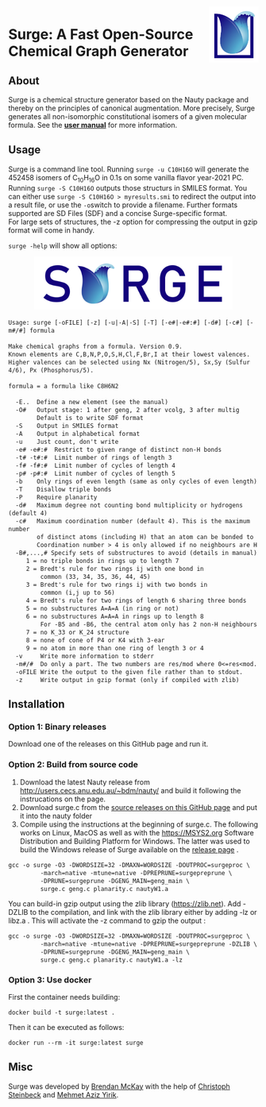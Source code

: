 <img src="resources/logo2.png" alt="drawing" width="100" align = "right"/>

# Surge: A Fast Open-Source Chemical Graph Generator
## About
Surge is a chemical structure generator based on the Nauty package and thereby on the principles of canonical augmentation.
More precisely, Surge generates all non-isomorphic constitutional isomers of a given molecular formula.
See the [**user manual**](https://github.com/steinbeck/Surge/blob/main/doc/surge1_0_User_Manual.pdf) for more information.

## Usage
Surge is a command line tool. Running `surge -u C10H16O` will generate the 452458 isomers of C<sub>10</sub>H<sub>16</sub>O in 0.1s on some vanilla flavor year-2021 PC. Running `surge -S C10H16O` outputs those structurs in SMILES format. You can either use `surge -S C10H16O > myresults.smi` to redirect the output into a result file, or use the `-o`switch to provide a filename. Further formats supported are SD Files (SDF) and a concise Surge-specific format.  
For large sets of structures, the -z option for compressing the output in gzip format will come in handy.

`surge -help` will show all options:

<p align="center">
  <img src="resources/logo.png" alt="drawing" width="400"
</p>

```
Usage: surge [-oFILE] [-z] [-u|-A|-S] [-T] [-e#|-e#:#] [-d#] [-c#] [-m#/#] formula

Make chemical graphs from a formula. Version 0.9.
Known elements are C,B,N,P,O,S,H,Cl,F,Br,I at their lowest valences.
Higher valences can be selected using Nx (Nitrogen/5), Sx,Sy (Sulfur 4/6), Px (Phosphorus/5).

formula = a formula like C8H6N2

  -E..  Define a new element (see the manual)
  -O#   Output stage: 1 after geng, 2 after vcolg, 3 after multig
        Default is to write SDF format
  -S    Output in SMILES format
  -A    Output in alphabetical format
  -u    Just count, don't write
  -e# -e#:#  Restrict to given range of distinct non-H bonds
  -t# -t#:#  Limit number of rings of length 3
  -f# -f#:#  Limit number of cycles of length 4
  -p# -p#:#  Limit number of cycles of length 5
  -b    Only rings of even length (same as only cycles of even length)
  -T    Disallow triple bonds
  -P    Require planarity
  -d#   Maximum degree not counting bond multiplicity or hydrogens (default 4)
  -c#   Maximum coordination number (default 4). This is the maximum number
        of distinct atoms (including H) that an atom can be bonded to
        Coordination number > 4 is only allowed if no neighbours are H
  -B#,...,# Specify sets of substructures to avoid (details in manual)
     1 = no triple bonds in rings up to length 7
     2 = Bredt's rule for two rings ij with one bond in
         common (33, 34, 35, 36, 44, 45)
     3 = Bredt's rule for two rings ij with two bonds in
         common (i,j up to 56)
     4 = Bredt's rule for two rings of length 6 sharing three bonds
     5 = no substructures A=A=A (in ring or not)
     6 = no substructures A=A=A in rings up to length 8
         For -B5 and -B6, the central atom only has 2 non-H neighbours
     7 = no K_33 or K_24 structure
     8 = none of cone of P4 or K4 with 3-ear
     9 = no atom in more than one ring of length 3 or 4
  -v     Write more information to stderr
  -m#/#  Do only a part. The two numbers are res/mod where 0<=res<mod.
  -oFILE Write the output to the given file rather than to stdout.
  -z     Write output in gzip format (only if compiled with zlib)
```
## Installation
### Option 1: Binary releases
Download one of the releases on this GitHub page and run it.

### Option 2: Build from source code
1. Download the latest Nauty release from http://users.cecs.anu.edu.au/~bdm/nauty/ and build it following the instrucations on the page.
2. Download surge.c from the [source releases on this GitHub page](https://github.com/steinbeck/Surge/releases) and put it into the nauty folder
3. Compile using the instructions at the beginning of surge.c. The following works on Linux, MacOS as well as with the https://MSYS2.org
Software Distribution and Building Platform for Windows. The latter was used to build the Windows release of Surge available on the [release page](https://github.com/steinbeck/Surge/releases) .
```
gcc -o surge -O3 -DWORDSIZE=32 -DMAXN=WORDSIZE -DOUTPROC=surgeproc \
         -march=native -mtune=native -DPREPRUNE=surgepreprune \
         -DPRUNE=surgeprune -DGENG_MAIN=geng_main \
         surge.c geng.c planarity.c nautyW1.a
```
You can build-in gzip output using the zlib library (https://zlib.net). Add -DZLIB to the compilation, and link with the zlib library either by adding -lz or libz.a . This will activate the -z command to gzip the output :
```
gcc -o surge -O3 -DWORDSIZE=32 -DMAXN=WORDSIZE -DOUTPROC=surgeproc \
         -march=native -mtune=native -DPREPRUNE=surgepreprune -DZLIB \
         -DPRUNE=surgeprune -DGENG_MAIN=geng_main \
         surge.c geng.c planarity.c nautyW1.a -lz
```

### Option 3: Use docker

First the container needs building:
```
docker build -t surge:latest .
```

Then it can be executed as follows:
```
docker run --rm -it surge:latest surge
```

## Misc
Surge was developed by [Brendan McKay](http://users.cecs.anu.edu.au/~bdm) with the help of [Christoph Steinbeck](https://github.com/steinbeck) and [Mehmet Aziz Yirik](https://github.com/mehmetazizyirik).
